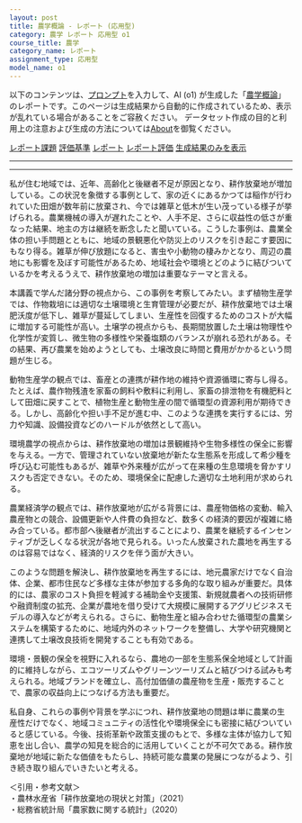 ```yaml
---
layout: post
title: 農学概論 - レポート (応用型)
category: 農学 レポート 応用型 o1
course_title: 農学
category_name: レポート
assignment_type: 応用型
model_name: o1
---
```


以下のコンテンツは、[プロンプト](https://github.com/takedatoshiyuki/synthetic_assignments/tree/main/generated/農学/o1/prompt_レポート-応用型.md)を入力して、AI (o1) が生成した「[農学概論](/contents/農学/)」のレポートです。このページは生成結果から自動的に作成されているため、表示が乱れている場合があることをご容赦ください。
データセット作成の目的と利用上の注意および生成の方法については[About](/About)を御覧ください。

[レポート課題](../レポート課題-応用型)
[評価基準](../評価基準-応用型)
[レポート](../レポート-応用型)
[レポート評価](../レポート評価-応用型)
[生成結果のみを表示](https://github.com/takedatoshiyuki/synthetic_assignments/tree/main/generated/農学/o1/レポート-応用型.md)
  

***
***
  
私が住む地域では、近年、高齢化と後継者不足が原因となり、耕作放棄地が増加している。この状況を象徴する事例として、家の近くにあるかつては稲作が行われていた田畑が数年前に放棄され、今では雑草と低木が生い茂っている様子が挙げられる。農業機械の導入が遅れたことや、人手不足、さらに収益性の低さが重なった結果、地主の方は継続を断念したと聞いている。こうした事例は、農業全体の担い手問題とともに、地域の景観悪化や防災上のリスクを引き起こす要因にもなり得る。雑草が伸び放題になると、害虫や小動物の棲みかとなり、周辺の農地にも影響を及ぼす可能性があるため、地域社会や環境とどのように結びついているかを考えるうえで、耕作放棄地の増加は重要なテーマと言える。

本講義で学んだ諸分野の視点から、この事例を考察してみたい。まず植物生産学では、作物栽培には適切な土壌環境と生育管理が必要だが、耕作放棄地では土壌肥沃度が低下し、雑草が蔓延してしまい、生産性を回復するためのコストが大幅に増加する可能性が高い。土壌学の視点からも、長期間放置した土壌は物理性や化学性が変質し、微生物の多様性や栄養塩類のバランスが崩れる恐れがある。その結果、再び農業を始めようとしても、土壌改良に時間と費用がかかるという問題が生じる。

動物生産学の観点では、畜産との連携が耕作地の維持や資源循環に寄与し得る。たとえば、農作物残渣を家畜の飼料や敷料に利用し、家畜の排泄物を有機肥料として田畑に戻すことで、植物生産と動物生産の間で循環型の資源利用が期待できる。しかし、高齢化や担い手不足が進む中、このような連携を実行するには、労力や知識、設備投資などのハードルが依然として高い。

環境農学の視点からは、耕作放棄地の増加は景観維持や生物多様性の保全に影響を与える。一方で、管理されていない放棄地が新たな生態系を形成して希少種を呼び込む可能性もあるが、雑草や外来種が広がって在来種の生息環境を脅かすリスクも否定できない。そのため、環境保全に配慮した適切な土地利用が求められる。

農業経済学の観点では、耕作放棄地が広がる背景には、農産物価格の変動、輸入農産物との競合、設備更新や人件費の負担など、数多くの経済的要因が複雑に絡み合っている。都市部へ後継者が流出することにより、農業を継続するインセンティブが乏しくなる状況が各地で見られる。いったん放棄された農地を再生するのは容易ではなく、経済的リスクを伴う面が大きい。

このような問題を解決し、耕作放棄地を再生するには、地元農家だけでなく自治体、企業、都市住民など多様な主体が参加する多角的な取り組みが重要だ。具体的には、農家のコスト負担を軽減する補助金や支援策、新規就農者への技術研修や融資制度の拡充、企業が農地を借り受けて大規模に展開するアグリビジネスモデルの導入などが考えられる。さらに、動物生産と組み合わせた循環型の農業システムを構築するために、地域内外のネットワークを整備し、大学や研究機関と連携して土壌改良技術を開発することも有効である。

環境・景観の保全を視野に入れるなら、農地の一部を生態系保全地域として計画的に維持しながら、エコツーリズムやグリーンツーリズムと結びつける試みも考えられる。地域ブランドを確立し、高付加価値の農産物を生産・販売することで、農家の収益向上につなげる方法も重要だ。

私自身、これらの事例や背景を学ぶにつれ、耕作放棄地の問題は単に農業の生産性だけでなく、地域コミュニティの活性化や環境保全にも密接に結びついていると感じている。今後、技術革新や政策支援のもとで、多様な主体が協力して知恵を出し合い、農学の知見を総合的に活用していくことが不可欠である。耕作放棄地が地域に新たな価値をもたらし、持続可能な農業の発展につながるよう、引き続き取り組んでいきたいと考える。

＜引用・参考文献＞  
・農林水産省「耕作放棄地の現状と対策」（2021）  
・総務省統計局「農家数に関する統計」（2020）
